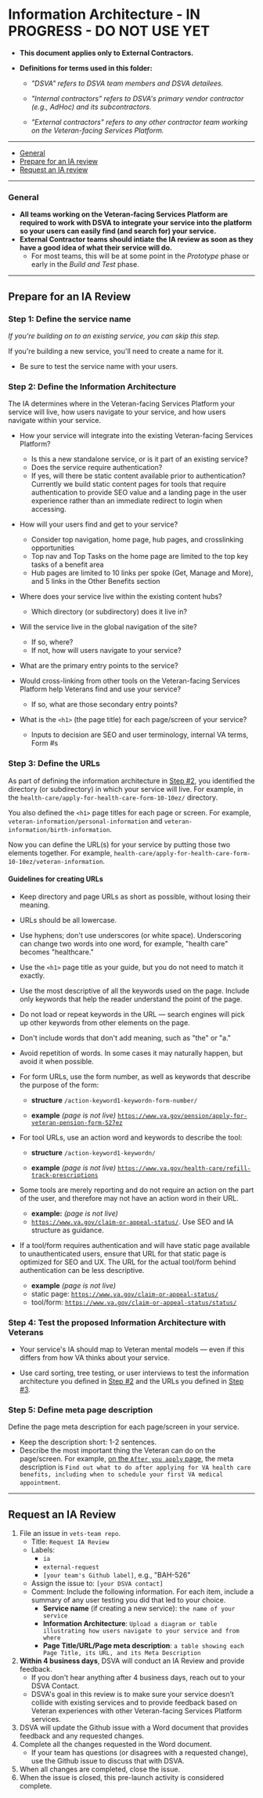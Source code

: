 # Information Architecture - IN PROGRESS - DO NOT USE YET

* **This document applies only to External Contractors.**

* **Definitions for terms used in this folder:**

  * *"DSVA" refers to DSVA team members and DSVA detailees.*

  * *"Internal contractors" refers to DSVA's primary vendor contractor (e.g., AdHoc) and its subcontractors.*

  * *"External contractors" refers to any other contractor team working on the Veteran-facing Services Platform.*

<hr>

* [General](#general)
* [Prepare for an IA review](#prepare-for-an-ia-review)
* [Request an IA review](#request-an-ia-review)

<hr>

### General

* **All teams working on the Veteran-facing Services Platform are required to work with DSVA to integrate your service into the platform so your users can easily find (and search for) your service.**
* **External Contractor teams should intiate the IA review as soon as they have a good idea of what their service will do.** 
  * For most teams, this will be at some point in the *Prototype* phase or early in the *Build and Test* phase. 

<hr>

## Prepare for an IA Review

### Step 1: Define the service name

*If you're building on to an existing service, you can skip this step.*

If you're building a new service, you'll need to create a name for it.

* Be sure to test the service name with your users.


### Step 2: Define the Information Architecture

The IA determines where in the Veteran-facing Services Platform your service will live, how users navigate to your service, and how users navigate within your service. 

* How your service will integrate into the existing Veteran-facing Services Platform?
  * Is this a new standalone service, or is it part of an existing service?
  * Does the service require authentication? 
  * If yes, will there be static content available prior to authentication? Currently we build static content pages for tools that require authentication to provide SEO value and a landing page in the user experience rather than an immediate redirect to login when accessing. 

* How will your users find and get to your service?
  * Consider top navigation, home page, hub pages, and crosslinking opportunities
  * Top nav and Top Tasks on the home page are limited to the top key tasks of a benefit area
  * Hub pages are limited to 10 links per spoke (Get, Manage and More), and 5 links in the Other Benefits section

* Where does your service live within the existing content hubs?
  * Which directory (or subdirectory) does it live in?

* Will the service live in the global navigation of the site? 
  * If so, where?
  * If not, how will users navigate to your service?

* What are the primary entry points to the service?

* Would cross-linking from other tools on the Veteran-facing Services Platform help Veterans find and use your service?
  * If so, what are those secondary entry points?

* What is the ```<h1>``` (the page title) for each page/screen of your service?
  * Inputs to decision are SEO and user terminology, internal VA terms, Form #s


### Step 3: Define the URLs

As part of defining the information architecture in [Step #2](#step-2-define-the-information-architecture), you identified the directory (or subdirectory) in which your service will live. For example, in the ```health-care/apply-for-health-care-form-10-10ez/``` directory.

You also defined the ```<h1>``` page titles for each page or screen. For example, ```veteran-information/personal-information``` and ```veteran-information/birth-information```.

Now you can define the URL(s) for your service by putting those two elements together. For example, ```health-care/apply-for-health-care-form-10-10ez/veteran-information```.


#### Guidelines for creating URLs

* Keep directory and page URLs as short as possible, without losing their meaning.

* URLs should be all lowercase.

* Use hyphens; don't use underscores (or white space). Underscoring can change two words into one word, for example, "health care" becomes "healthcare."

* Use the ```<h1>``` page title as your guide, but you do not need to match it exactly.

* Use the most descriptive of all the keywords used on the page. Include only keywords that help the reader understand the point of the page.

* Do not load or repeat keywords in the URL &mdash; search engines will pick up other keywords from other elements on the page.

* Don't include words that don't add meaning, such as "the" or "a."

* Avoid repetition of words. In some cases it may naturally happen, but avoid it when possible.

* For form URLs, use the form number, as well as keywords that describe the purpose of the form:

  * **structure**
    <code>/action-keyword1-keywordn-form-number/</code>

  * **example** *(page is not live)*
    <code>https://www.va.gov/pension/apply-for-veteran-pension-form-527ez</code>  

* For tool URLs, use an action word and keywords to describe the tool:

  * **structure**
    <code>/action-keyword1-keywordn/</code>

  * **example** *(page is not live)* 
    <code>https://www.va.gov/health-care/refill-track-prescriptions</code>  
  
* Some tools are merely reporting and do not require an action on the part of the user, and therefore may not have an action word in their URL.  

  * **example:** *(page is not live)* 
  * <code>https://www.va.gov/claim-or-appeal-status/</code>.  Use SEO and IA structure as guidance. 
 
* If a tool/form requires authentication and will have static page available to unauthenticated users, ensure that URL for that static page is optimized for SEO and UX.  The URL for the actual tool/form behind authentication can be less descriptive.  

  * **example** *(page is not live)*
  * static page: <code>https://www.va.gov/claim-or-appeal-status/</code>
  * tool/form:  <code>https://www.va.gov/claim-or-appeal-status/status/</code>
    
### Step 4: Test the proposed Information Architecture with Veterans

* Your service's IA should map to Veteran mental models &mdash; even if this differs from how VA thinks about your service.

* Use card sorting, tree testing, or user interviews to test the information architecture you defined in [Step #2](#step-2-define-the-information-architecture) and  the URLs you defined in [Step #3](#step-3-define-the-urls).


### Step 5: Define meta page description

Define the page meta description for each page/screen in your service.

* Keep the description short: 1-2 sentences.
* Describe the most important thing the Veteran can do on the page/screen. For example, <a href="https://www.vets.gov/health-care/after-you-apply/" target="_blank">on the ```After you apply``` page</a>, the meta description is ```Find out what to do after applying for VA health care benefits, including when to schedule your first VA medical appointment```.


<hr>

## Request an IA Review

1. File an issue in ```vets-team repo```.
    * Title: ```Request IA Review```
    * Labels: 
      * ```ia```
      * ```external-request```
      * ```[your team's Github label]```, e.g., "BAH-526"
    * Assign the issue to: ```[your DSVA contact]```
    * Comment: Include the following information. For each item, include a summary of any user testing you did that led to your choice.
      * **Service name** (if creating a new service): ```the name of your service```
      * **Information Architecture**: ```Upload a diagram or table illustrating how users navigate to your service and from where```
      * **Page Title/URL/Page meta description**: ```a table showing each Page Title, its URL, and its Meta Description```
1. **Within 4 business days**, DSVA will conduct an IA Review and provide feedback.
    * If you don't hear anything after 4 business days, reach out to your DSVA Contact.
    * DSVA's goal in this review is to make sure your service doesn’t collide with existing services and to provide feedback based on Veteran experiences with other Veteran-facing Services Platform services.
1. DSVA will update the Github issue with a Word document that provides feedback and any requested changes.
1. Complete all the changes requested in the Word document.
    * If your team has questions (or disagrees with a requested change), use the Github issue to discuss that with DSVA.
1. When all changes are completed, close the issue.
1. When the issue is closed, this pre-launch activity is considered complete.
